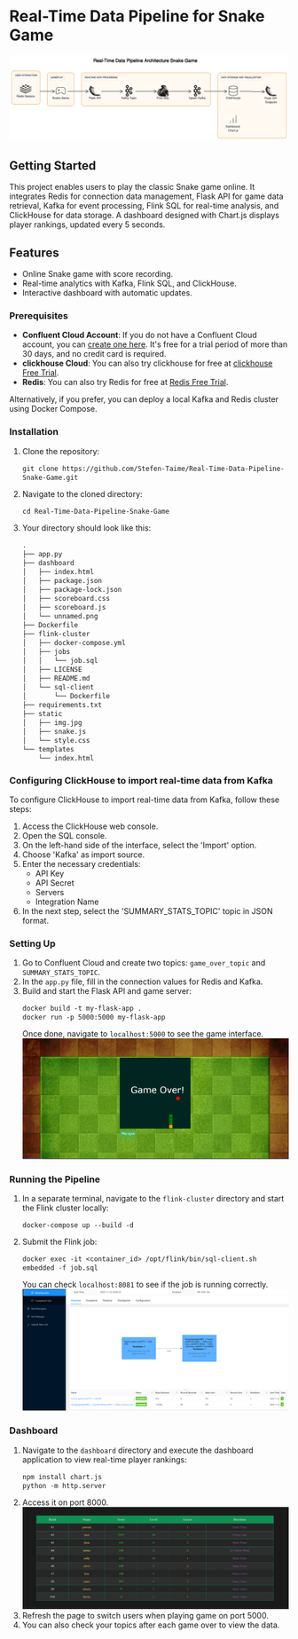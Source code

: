 # Real-Time Data Pipeline for Snake Game
![Architecture Splunk](img/game.png)

## Getting Started
This project enables users to play the classic Snake game online. It integrates Redis for connection data management, Flask API for game data retrieval, Kafka for event processing, Flink SQL for real-time analysis, and ClickHouse for data storage. A dashboard designed with Chart.js displays player rankings, updated every 5 seconds.

## Features
- Online Snake game with score recording.
- Real-time analytics with Kafka, Flink SQL, and ClickHouse.
- Interactive dashboard with automatic updates.

### Prerequisites

- **Confluent Cloud Account**: If you do not have a Confluent Cloud account, you can [create one here](https://www.confluent.io/confluent-cloud/tryfree/). It's free for a trial period of more than 30 days, and no credit card is required.
-  **clickhouse Cloud**: You can also try clickhouse for free at [clickhouse Free Trial](https://clickhouse.cloud/signUp?loc=doc-card-banner).
- **Redis**: You can also try Redis for free at [Redis Free Trial](https://redis.com/try-free/).

Alternatively, if you prefer, you can deploy a local Kafka and Redis cluster using Docker Compose.

### Installation

1. Clone the repository:
   ```
   git clone https://github.com/Stefen-Taime/Real-Time-Data-Pipeline-Snake-Game.git
   ```
2. Navigate to the cloned directory:
   ```
   cd Real-Time-Data-Pipeline-Snake-Game
   ```
3. Your directory should look like this:
   ```
   .
   ├── app.py
   ├── dashboard
   │   ├── index.html
   │   ├── package.json
   │   ├── package-lock.json
   │   ├── scoreboard.css
   │   ├── scoreboard.js
   │   └── unnamed.png
   ├── Dockerfile
   ├── flink-cluster
   │   ├── docker-compose.yml
   │   ├── jobs
   │   │   └── job.sql
   │   ├── LICENSE
   │   ├── README.md
   │   └── sql-client
   │       └── Dockerfile
   ├── requirements.txt
   ├── static
   │   ├── img.jpg
   │   ├── snake.js
   │   └── style.css
   └── templates
       └── index.html
   ```


### Configuring ClickHouse to import real-time data from Kafka
To configure ClickHouse to import real-time data from Kafka, follow these steps:

1. Access the ClickHouse web console.
2. Open the SQL console.
3. On the left-hand side of the interface, select the 'Import' option.
4. Choose 'Kafka' as import source.
5. Enter the necessary credentials:
   - API Key
   - API Secret
   - Servers
   - Integration Name
6. In the next step, select the 'SUMMARY_STATS_TOPIC' topic in JSON format.

### Setting Up
1. Go to Confluent Cloud and create two topics: `game_over_topic` and `SUMMARY_STATS_TOPIC`.
2. In the `app.py` file, fill in the connection values for Redis and Kafka.
3. Build and start the Flask API and game server:
   ```
   docker build -t my-flask-app .
   docker run -p 5000:5000 my-flask-app
   ```
   Once done, navigate to `localhost:5000` to see the game interface.
   ![Architecture Splunk](img/game1.png)

### Running the Pipeline

1. In a separate terminal, navigate to the `flink-cluster` directory and start the Flink cluster locally:
   ```
   docker-compose up --build -d
   ```
2. Submit the Flink job:
   ```
   docker exec -it <container_id> /opt/flink/bin/sql-client.sh embedded -f job.sql
   ```
   You can check `localhost:8081` to see if the job is running correctly.
   ![Architecture Splunk](img/flink.png)

### Dashboard

1. Navigate to the `dashboard` directory and execute the dashboard application to view real-time player rankings:
   ```
   npm install chart.js
   python -m http.server
   ```
2. Access it on port 8000.
   ![Architecture Splunk](img/dashboard.png)
4. Refresh the page to switch users when playing game on port 5000.
5. You can also check your topics after each game over to view the data.
   
   
